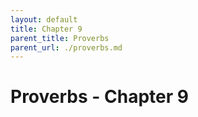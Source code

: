 ```yaml
---
layout: default
title: Chapter 9
parent_title: Proverbs
parent_url: ./proverbs.md
---
```


# Proverbs - Chapter 9
